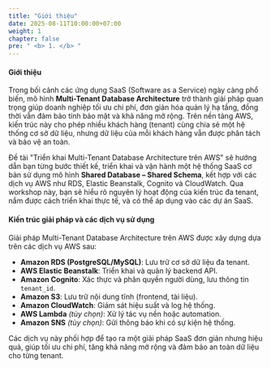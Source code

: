 ```yaml
---
title: "Giới thiệu"
date: 2025-08-11T10:00:00+07:00
weight: 1
chapter: false
pre: " <b> 1. </b> "
---
```


#### Giới thiệu

Trong bối cảnh các ứng dụng SaaS (Software as a Service) ngày càng phổ biến, mô hình **Multi-Tenant Database Architecture** trở thành giải pháp quan trọng giúp doanh nghiệp tối ưu chi phí, đơn giản hóa quản lý hạ tầng, đồng thời vẫn đảm bảo tính bảo mật và khả năng mở rộng. Trên nền tảng AWS, kiến trúc này cho phép nhiều khách hàng (tenant) cùng chia sẻ một hệ thống cơ sở dữ liệu, nhưng dữ liệu của mỗi khách hàng vẫn được phân tách và bảo vệ an toàn.

Đề tài "Triển khai Multi-Tenant Database Architecture trên AWS" sẽ hướng dẫn bạn từng bước thiết kế, triển khai và vận hành một hệ thống SaaS cơ bản sử dụng mô hình **Shared Database – Shared Schema**, kết hợp với các dịch vụ AWS như RDS, Elastic Beanstalk, Cognito và CloudWatch. Qua workshop này, bạn sẽ hiểu rõ nguyên lý hoạt động của kiến trúc đa tenant, nắm được cách triển khai thực tế, và có thể áp dụng vào các dự án SaaS.

#### Kiến trúc giải pháp và các dịch vụ sử dụng

Giải pháp Multi-Tenant Database Architecture trên AWS được xây dựng dựa trên các dịch vụ AWS sau:

- **Amazon RDS (PostgreSQL/MySQL)**: Lưu trữ cơ sở dữ liệu đa tenant.
- **AWS Elastic Beanstalk**: Triển khai và quản lý backend API.
- **Amazon Cognito**: Xác thực và phân quyền người dùng, lưu thông tin `tenant_id`.
- **Amazon S3**: Lưu trữ nội dung tĩnh (frontend, tài liệu).
- **Amazon CloudWatch**: Giám sát hiệu suất và log hệ thống.
- **AWS Lambda** *(tùy chọn)*: Xử lý tác vụ nền hoặc automation.
- **Amazon SNS** *(tùy chọn)*: Gửi thông báo khi có sự kiện hệ thống.

Các dịch vụ này phối hợp để tạo ra một giải pháp SaaS đơn giản nhưng hiệu quả, giúp tối ưu chi phí, tăng khả năng mở rộng và đảm bảo an toàn dữ liệu cho từng tenant.
